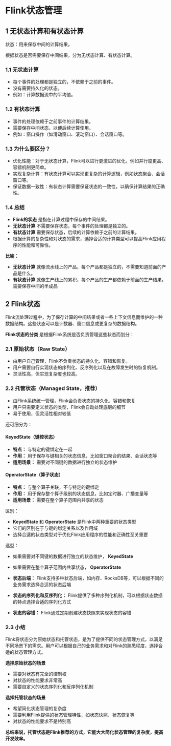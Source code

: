 # Flink状态管理

## 1 无状态计算和有状态计算

状态：用来保存中间的计算结果。

根据状态是否需要保存中间结果，分为无状态计算、有状态计算。

### 1.1 无状态计算

- 每个事件的处理都是独立的，不依赖于之前的事件。
- 没有需要持久化的状态。
- 例如：计算数据流中的平均值。

### 1.2 有状态计算

- 事件的处理依赖于之前事件的计算结果。
- 需要保存中间状态，以便后续计算使用。
- 例如：窗口操作（如滑动窗口、滚动窗口）、会话窗口等。

### 1.3 为什么要区分？

- 优化性能：对于无状态计算，Flink可以进行更激进的优化，例如并行度更高、容错机制更简单。
- 实现复杂计算：有状态计算可以实现更复杂的计算逻辑，例如状态聚合、会话窗口等。
- 保证数据一致性：有状态计算需要保证状态的一致性，以确保计算结果的正确性。

### 1.4 总结

- **Flink的状态** 是指在计算过程中保存的中间结果。
- **无状态计算** 不需要保存状态，每个事件的处理都是独立的。
- **有状态计算** 需要保存状态，后续的计算依赖于之前的计算结果。
- 根据计算的复杂性和对状态的需求，选择合适的计算类型可以提高Flink应用程序的性能和可靠性。

**比喻：**

- **无状态计算** 就像流水线上的产品，每个产品都是独立的，不需要知道前面的产品是什么。
- **有状态计算** 就像生产线上的累积，每个产品的生产都依赖于前面的生产结果，需要保存中间的半成品

## 2 Flink状态

Flink流处理过程中，为了保存计算的中间结果或者一些上下文信息而维护的一种数据结构。这些状态可以是计数器、窗口信息或更复杂的数据结构。

**Flink状态的分类** 是根据Flink系统是否负责管理这些状态而划分：

### 2.1 原始状态（Raw State）

- 由用户自己管理，Flink不负责状态的持久化、容错和恢复。
- 用户需要自行实现状态的序列化、反序列化以及在故障发生时的恢复机制。
- 灵活性高，但实现复杂度也较高。

### 2.2 托管状态（Managed State，推荐）

- 由Flink系统统一管理，Flink会负责状态的持久化、容错和恢复
- 用户只需要定义状态的类型，Flink会自动处理底层的细节
- 易于使用，但灵活性相对较低

还可细分为：

#### KeyedState（键控状态）

- **特点：** 与特定的键绑定在一起
- **作用：** 用于保存与键相关的状态信息，比如窗口聚合的结果、会话状态等
- **适用场景：** 需要对不同键的数据进行独立的状态维护

#### OperatorState（算子状态）

- **特点：** 与整个算子关联，不与特定的键绑定
- **作用：** 用于保存整个算子级别的状态信息，比如定时器、广播变量等
- **适用场景：** 需要在整个算子范围内共享的状态

区别：

- **KeyedState** 和 **OperatorState** 是Flink中两种重要的状态类型
- 它们的区别在于与键的绑定关系以及作用域
- 选择合适的状态类型对于优化Flink应用程序的性能和正确性至关重要

选型：

  - 如果需要对不同键的数据进行独立的状态维护， **KeyedState**
  - 如果需要在整个算子范围内共享状态， **OperatorState**

- **状态后端：** Flink支持多种状态后端，如内存、RocksDB等，可以根据不同的业务需求选择合适的状态后端

- **状态的序列化和反序列化：** Flink提供了多种序列化机制，可以根据状态数据的特点选择合适的序列化方式

- **状态的容错：** Flink通过定期创建状态快照来实现状态的容错

### 2.3 小结

Flink将状态分为原始状态和托管状态，是为了提供不同的状态管理方式，以满足不同场景下的需求。用户可以根据自己的业务需求和对Flink的熟悉程度，选择合适的状态管理方式。

**选择原始状态的场景**

- 需要对状态有完全的控制权
- 对状态的性能要求非常高
- 需要自定义的状态序列化和反序列化机制

**选择托管状态的场景**

- 希望简化状态管理的复杂度
- 需要利用Flink提供的状态管理特性，如状态快照、状态恢复等
- 对状态的性能要求不是特别高

**总结来说，托管状态是Flink推荐的方式，它能大大简化状态管理的复杂度，提高开发效率。**